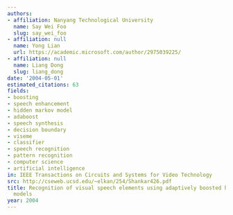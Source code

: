 ```yaml
---
authors:
- affiliation: Nanyang Technological University
  name: Say Wei Foo
  slug: say_wei_foo
- affiliation: null
  name: Yong Lian
  url: https://academic.microsoft.com/author/2975039225/
- affiliation: null
  name: Liang Dong
  slug: liang_dong
date: '2004-05-01'
estimated_citations: 63
fields:
- boosting
- speech enhancement
- hidden markov model
- adaboost
- speech synthesis
- decision boundary
- viseme
- classifier
- speech recognition
- pattern recognition
- computer science
- artificial intelligence
in: IEEE Transactions on Circuits and Systems for Video Technology
src: http://cseweb.ucsd.edu/~elkan/254/Shankar426.pdf
title: Recognition of visual speech elements using adaptively boosted hidden Markov
  models
year: 2004
---
```

